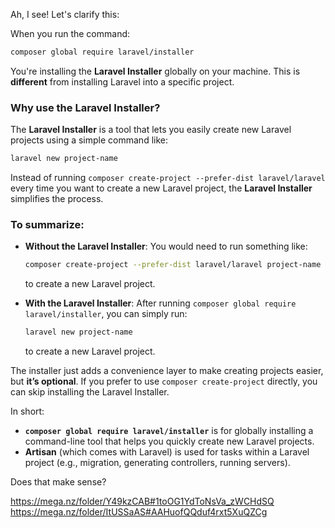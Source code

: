 Ah, I see! Let's clarify this:

When you run the command:

```bash
composer global require laravel/installer
```

You're installing the **Laravel Installer** globally on your machine. This is **different** from installing Laravel into a specific project.

### Why use the Laravel Installer?
The **Laravel Installer** is a tool that lets you easily create new Laravel projects using a simple command like:

```bash
laravel new project-name
```

Instead of running `composer create-project --prefer-dist laravel/laravel` every time you want to create a new Laravel project, the **Laravel Installer** simplifies the process.

### To summarize:

- **Without the Laravel Installer**:
   You would need to run something like:
   ```bash
   composer create-project --prefer-dist laravel/laravel project-name
   ```
   to create a new Laravel project.

- **With the Laravel Installer**:
   After running `composer global require laravel/installer`, you can simply run:
   ```bash
   laravel new project-name
   ```
   to create a new Laravel project.

The installer just adds a convenience layer to make creating projects easier, but **it’s optional**. If you prefer to use `composer create-project` directly, you can skip installing the Laravel Installer.

In short:
- **`composer global require laravel/installer`** is for globally installing a command-line tool that helps you quickly create new Laravel projects.
- **Artisan** (which comes with Laravel) is used for tasks within a Laravel project (e.g., migration, generating controllers, running servers).

Does that make sense?


https://mega.nz/folder/Y49kzCAB#1toOG1YdToNsVa_zWCHdSQ
https://mega.nz/folder/ItUSSaAS#AAHuofQQduf4rxt5XuQZCg
